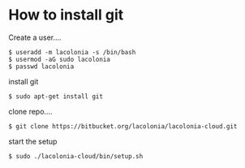 # How to install git


	
Create a user....

	$ useradd -m lacolonia -s /bin/bash
	$ usermod -aG sudo lacolonia
	$ passwd lacolonia




install git 

	$ sudo apt-get install git

clone repo....

	$ git clone https://bitbucket.org/lacolonia/lacolonia-cloud.git

start the setup

	$ sudo ./lacolonia-cloud/bin/setup.sh




	